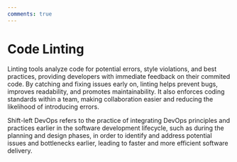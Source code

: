 ```yaml
---
comments: true
---
```

# Code Linting

Linting tools analyze code for potential errors, style violations, and best practices, providing developers with immediate feedback on their commited code. By catching and fixing issues early on, linting helps prevent bugs, improves readability, and promotes maintainability. It also enforces coding standards within a team, making collaboration easier and reducing the likelihood of introducing errors.

Shift-left DevOps refers to the practice of integrating DevOps principles and practices earlier in the software development lifecycle, such as during the planning and design phases, in order to identify and address potential issues and bottlenecks earlier, leading to faster and more efficient software delivery.
